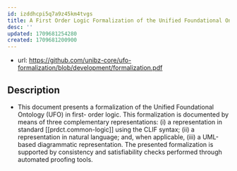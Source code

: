 ```yaml
---
id: izddhcpi5q7a9z45km4tvgs
title: A First Order Logic Formalization of the Unified Foundational Ontology
desc: ''
updated: 1709681254280
created: 1709681200900
---
```


- url: https://github.com/unibz-core/ufo-formalization/blob/development/formalization.pdf

## Description

- This document presents a formalization of the Unified Foundational Ontology (UFO) in first- order logic. This formalization is documented by means of three complementary representations: (i) a representation in standard [[prdct.common-logic]] using the CLIF syntax; (ii) a representation in natural language; and, when applicable, (iii) a UML-based diagrammatic representation. The presented formalization is supported by consistency and satisfiability checks performed through automated proofing tools.